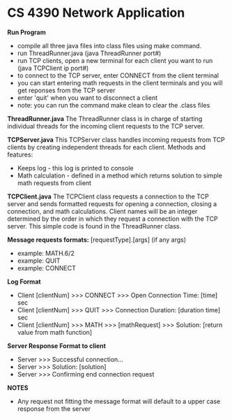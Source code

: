 # CS 4390 Network Application

**Run Program** 
- compile all three java files into class files using make command.
- run ThreadRunner.java (java ThreadRunner port#)
- run TCP clients, open a new terminal for each client you want to run (java TCPClient ip port#)
- to connect to the TCP server, enter CONNECT from the client terminal
- you can start entering math requests in the client terminals and you will get reponses from the TCP server
- enter 'quit' when you want to disconnect a client
- note: you can run the command make clean to clear the .class files






**ThreadRunner.java**
The ThreadRunner class is in charge of starting individual threads for the incoming client requests to the TCP server. 


**TCPServer.java**
This TCPServer class handles incoming requests from TCP clients by creating independent threads for each client.
Methods and features: 
- Keeps log - this log is printed to console
- Math calculation - defined in a method which returns solution to simple math requests from client 



**TCPClient.java**
The TCPClient class requests a connection to the TCP server and sends formatted requests for opening a connection, closing a connection, and math calculations. 
Client names will be an integer determined by the order in which they request a connection with the TCP server. This simple code is found in the ThreadRunner class. 




**Message requests formats:** [requestType].[args]  (if any args)
- example: MATH.6/2
- example: QUIT
- example: CONNECT

**Log Format**
- Client [clientNum] >>> CONNECT >>> Open Connection Time: [time] sec
- Client [clientNum] >>> QUIT >>> Connection Duration: [duration time] sec
- Client [clientNum] >>> MATH >>> [mathRequest] >>> Solution: [return value from math function]

**Server Response Format to client**
- Server >>> Successful connection...
- Server >>> Solution: [solution] 
- Server >>> Confirming end connection request



**NOTES**
- Any request not fitting the message format will default to a upper case response from the server 
